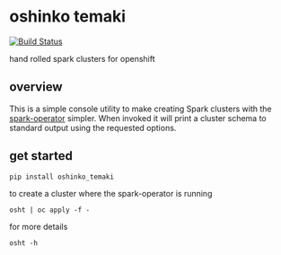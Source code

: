 # oshinko temaki

[![Build Status](https://travis-ci.org/elmiko/oshinko-temaki.svg?branch=master)](https://travis-ci.org/elmiko/oshinko-temaki)

hand rolled spark clusters for openshift

## overview

This is a simple console utility to make creating Spark clusters with the
[spark-operator](https://github.com/radanalyticsio/spark-operator) simpler.
When invoked it will print a cluster schema to standard output using the
requested options.

## get started

```
pip install oshinko_temaki
```

to create a cluster where the spark-operator is running

```
osht | oc apply -f -
```

for more details

```
osht -h
```
